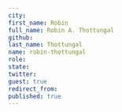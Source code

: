 ```yaml
---
city: 
first_name: Robin
full_name: Robin A. Thottungal
github: 
last_name: Thottungal
name: robin-thottungal
role: 
state: 
twitter: 
guest: true
redirect_from: 
published: true
---
```


